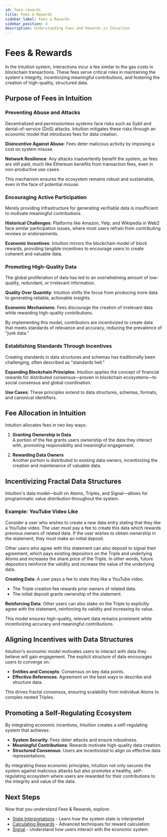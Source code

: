 ```yaml
---
id: fees-rewards
title: Fees & Rewards
sidebar_label: Fees & Rewards
sidebar_position: 4
description: Understanding Fees and Rewards in Intuition
---
```


# Fees & Rewards

In the Intuition system, interactions incur a fee similar to the gas costs in blockchain transactions. These fees serve critical roles in maintaining the system's integrity, incentivizing meaningful contributions, and fostering the creation of high-quality, structured data.

## Purpose of Fees in Intuition

### Preventing Abuse and Attacks

Decentralized and permissionless systems face risks such as Sybil and denial-of-service (DoS) attacks. Intuition mitigates these risks through an economic model that introduces fees for data creation.

**Disincentive Against Abuse**: Fees deter malicious activity by imposing a cost on system misuse.

**Network Resilience**: Any attacks inadvertently benefit the system, as fees are still paid, much like Ethereum benefits from transaction fees, even in non-productive use cases.

This mechanism ensures the ecosystem remains robust and sustainable, even in the face of potential misuse.

### Encouraging Active Participation

Merely providing infrastructure for generating verifiable data is insufficient to motivate meaningful contributions.

**Historical Challenges**: Platforms like Amazon, Yelp, and Wikipedia in Web2 face similar participation issues, where most users refrain from contributing reviews or endorsements.

**Economic Incentives**: Intuition mirrors the blockchain model of block rewards, providing tangible incentives to encourage users to create coherent and valuable data.

### Promoting High-Quality Data

The global proliferation of data has led to an overwhelming amount of low-quality, redundant, or irrelevant information.

**Quality Over Quantity**: Intuition shifts the focus from producing more data to generating reliable, actionable insights.

**Economic Mechanisms**: Fees discourage the creation of irrelevant data while rewarding high-quality contributions.

By implementing this model, contributors are incentivized to create data that meets standards of relevance and accuracy, reducing the prevalence of "junk data."

### Establishing Standards Through Incentives

Creating standards in data structures and schemas has traditionally been challenging, often described as "standards hell."

**Expanding Blockchain Principles**: Intuition applies the concept of financial rewards for distributed consensus—proven in blockchain ecosystems—to social consensus and global coordination.

**Use Cases**: These principles extend to data structures, schemas, formats, and canonical identifiers.

## Fee Allocation in Intuition

Intuition allocates fees in two key ways:

1. **Granting Ownership in Data**  
A portion of the fee grants users ownership of the data they interact with, promoting responsibility and meaningful engagement.

2. **Rewarding Data Owners**  
Another portion is distributed to existing data owners, incentivizing the creation and maintenance of valuable data.

## Incentivizing Fractal Data Structures

Intuition's data model—built on Atoms, Triples, and Signal—allows for programmatic value distribution throughout the system.

<div style={{ backgroundColor: 'var(--ifm-color-emphasis-50)', padding: '1.5rem', borderRadius: '8px', marginTop: '2rem', marginBottom: '2rem' }}>
<h3 style={{ marginTop: 0, marginBottom: '1rem' }}>Example: YouTube Video Like</h3>
<p style={{ margin: 0, fontSize: '0.9rem' }}>
Consider a user who wishes to create a new data entry stating that they like a YouTube video. The user must pay a fee to create this data which rewards previous owners of related data. If the user wishes to obtain ownership in the statement, they must make an initial deposit.
</p>
</div>

Other users who agree with this statement can also deposit to signal their agreement, which pays existing depositors on the Triple and underlying Atoms and increases the share price of the Triple. In other words, future depositors reinforce the validity and increase the value of the underlying data.

**Creating Data**: A user pays a fee to state they like a YouTube video.  
- The Triple creation fee rewards prior owners of related data.  
- The initial deposit grants ownership of the statement.

**Reinforcing Data**: Other users can also stake on the Triple to explicitly agree with the statement, reinforcing its validity and increasing its value.

This model ensures high-quality, relevant data remains prominent while incentivizing accuracy and meaningful contributions.

## Aligning Incentives with Data Structures

Intuition's economic model motivates users to interact with data they believe will gain engagement. The explicit structure of data encourages users to converge on:

* **Entities and Concepts**: Consensus on key data points.
* **Effective References**: Agreement on the best ways to describe and structure data.

This drives fractal consensus, ensuring scalability from individual Atoms to complex nested Triples.

## Promoting a Self-Regulating Ecosystem

By integrating economic incentives, Intuition creates a self-regulating system that achieves:

* **System Security**: Fees deter attacks and ensure robustness.
* **Meaningful Contributions**: Rewards motivate high-quality data creation.
* **Structured Consensus**: Users are incentivized to align on effective data representations.

By integrating these economic principles, Intuition not only secures the system against malicious attacks but also promotes a healthy, self-regulating ecosystem where users are rewarded for their contributions to the integrity and value of the data.

## Next Steps

Now that you understand Fees & Rewards, explore:

- [State Interpretations](/guides/introduction/the-primitives/fundamentals/state-interpretations) - Learn how the system state is interpreted
- [Calculating Rewards](/guides/introduction/the-primitives/structuring/calculating-rewards) - Advanced techniques for reward calculation
- [Signal](/guides/introduction/the-primitives/fundamentals/signal) - Understand how users interact with the economic system 